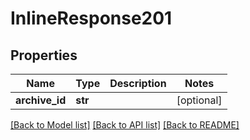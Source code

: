 # InlineResponse201

## Properties
Name | Type | Description | Notes
------------ | ------------- | ------------- | -------------
**archive_id** | **str** |  | [optional] 

[[Back to Model list]](../README.md#documentation-for-models) [[Back to API list]](../README.md#documentation-for-api-endpoints) [[Back to README]](../README.md)

